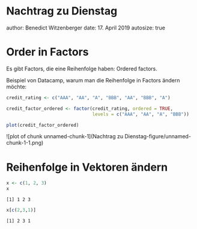 Nachtrag zu Dienstag
========================================================
author: Benedict Witzenberger
date: 17. April 2019
autosize: true

Order in Factors
========================================================

Es gibt Factors, die eine Reihenfolge haben: Ordered factors.

Beispiel von Datacamp, warum man die Reihenfolge in Factors ändern möchte:


```r
credit_rating <- c("AAA", "AA", "A", "BBB", "AA", "BBB", "A")

credit_factor_ordered <- factor(credit_rating, ordered = TRUE, 
                                levels = c("AAA", "AA", "A", "BBB"))

plot(credit_factor_ordered)
```

![plot of chunk unnamed-chunk-1](Nachtrag zu Dienstag-figure/unnamed-chunk-1-1.png)


Reihenfolge in Vektoren ändern
========================================================


```r
x <- c(1, 2, 3)
x
```

```
[1] 1 2 3
```

```r
x[c(2,3,1)]
```

```
[1] 2 3 1
```
